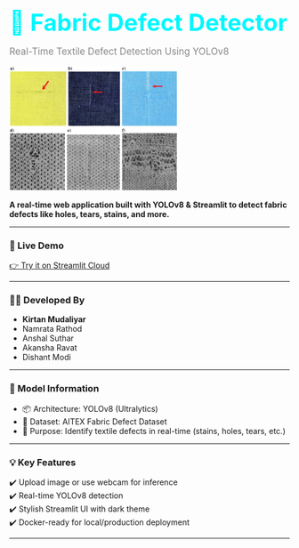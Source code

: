 <h1 align="left" style="font-size: 3em; color: #00f7ff; margin-bottom: 0;">
  🧵 Fabric Defect Detector
</h1>
<p align="left" style="font-size: 1.2em; color: #888;">
  Real-Time Textile Defect Detection Using YOLOv8
</p>
<p align="left">
  <img src="banner.jpg" alt="Banner" width="60%" />
</p>

<p align="left">
  <b>A real-time web application built with YOLOv8 & Streamlit to detect fabric defects like holes, tears, stains, and more.</b>
</p>

---

<h3>🚀 Live Demo</h3>

<p>
<a href="https://your-streamlit-url.streamlit.app" target="_blank">
  👉 Try it on Streamlit Cloud
</a>
</p>

---

<h3>👨‍💻 Developed By</h3>

<ul>
  <li><b>Kirtan Mudaliyar</b></li>
  <li>Namrata Rathod</li>
  <li>Anshal Suthar</li>
  <li>Akansha Ravat</li>
  <li>Dishant Modi</li>
</ul>

---

<h3>🧠 Model Information</h3>

- 📦 Architecture: YOLOv8 (Ultralytics)
- 🧵 Dataset: AITEX Fabric Defect Dataset
- 🎯 Purpose: Identify textile defects in real-time (stains, holes, tears, etc.)

---

<h3>💡 Key Features</h3>

✔️ Upload image or use webcam for inference  
✔️ Real-time YOLOv8 detection  
✔️ Stylish Streamlit UI with dark theme  
✔️ Docker-ready for local/production deployment  

---


